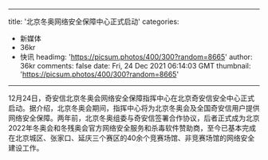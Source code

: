 
---
title: '北京冬奥网络安全保障中心正式启动'
categories: 
 - 新媒体
 - 36kr
 - 快讯
headimg: 'https://picsum.photos/400/300?random=8665'
author: 36kr
comments: false
date: Fri, 24 Dec 2021 06:14:03 GMT
thumbnail: 'https://picsum.photos/400/300?random=8665'
---

<div>   
12月24日，奇安信北京冬奥会网络安全保障指挥中心在北京奇安信安全中心正式启动。据介绍，北京冬奥会期间，指挥中心将为北京冬奥会及全国奇安信用户提供网络安全保障。两年前，北京冬奥组委与奇安信签署合作协议，后者正式成为北京2022年冬奥会和冬残奥会官方网络安全服务和杀毒软件赞助商，至今已基本完成在北京城区、张家口、延庆三个赛区的40余个竞赛场馆、非竞赛场馆的网络安全建设工作。  
</div>
            